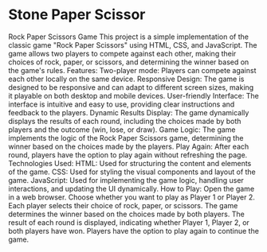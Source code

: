 # Stone Paper Scissor
  Rock Paper Scissors Game  This project is a simple implementation of the classic game "Rock Paper Scissors" using HTML, CSS, and JavaScript. The game allows two players to compete against each other, making their choices of rock, paper, or scissors, and determining the winner based on the game's rules.  Features: Two-player mode: Players can compete against each other locally on the same device. Responsive Design: The game is designed to be responsive and can adapt to different screen sizes, making it playable on both desktop and mobile devices. User-friendly Interface: The interface is intuitive and easy to use, providing clear instructions and feedback to the players. Dynamic Results Display: The game dynamically displays the results of each round, including the choices made by both players and the outcome (win, lose, or draw). Game Logic: The game implements the logic of the Rock Paper Scissors game, determining the winner based on the choices made by the players. Play Again: After each round, players have the option to play again without refreshing the page. Technologies Used: HTML: Used for structuring the content and elements of the game. CSS: Used for styling the visual components and layout of the game. JavaScript: Used for implementing the game logic, handling user interactions, and updating the UI dynamically. How to Play: Open the game in a web browser. Choose whether you want to play as Player 1 or Player 2. Each player selects their choice of rock, paper, or scissors. The game determines the winner based on the choices made by both players. The result of each round is displayed, indicating whether Player 1, Player 2, or both players have won. Players have the option to play again to continue the game. 
